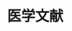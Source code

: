 ---
description: 最新的医学文章，猜想会对医生有用，希望他们技术更棒，我们绝不妒嫉。
layout: post
results:
- primaryGenreName: Medical
  version: '1.7'
  artworkUrl100: http://a395.phobos.apple.com/us/r30/Purple6/v4/b4/4d/6c/b44d6cea-19b0-2583-f257-d73047b8fb4b/mzl.cfsjghpc.png
  trackViewUrl: https://itunes.apple.com/cn/app/yi-xue-wen-xian/id728309114?mt=8&uo=4
  artworkUrl60: http://a402.phobos.apple.com/us/r30/Purple6/v4/f7/91/6a/f7916a7c-4d27-56a0-bbfc-b767901727cd/AppIcon57x57.png
  userRatingCountForCurrentVersion: 6
  sellerName: Chenhui Liu
  supportedDevices:
  - iPadWifi
  - iPadMini4G
  - iPad3G
  - iPodTouchourthGen
  - iPadFourthGen
  - iPhone-3GS
  - iPadMini
  - iPad23G
  - iPadThirdGen
  - iPhone5
  - iPhone5c
  - iPhone4S
  - iPodTouchFifthGen
  - iPadThirdGen4G
  - iPhone5s
  - iPadFourthGen4G
  - iPad2Wifi
  - iPodTouchThirdGen
  - iPhone4
  genres:
  - 医疗
  - 健康健美
  trackName: 医学文献
  description: "杏树林医学文献—手机里的医学杂志，为您提供最专业的文献阅读服务，荟萃了近70个专科, 全球最顶尖的500多本医学杂志。杏树林每日更新前沿的中英双语文献，为您个性化推荐专科相关的文献、期刊和专题，让您高效掌握学术脉搏。\n医学文献的主要功能：\n-
    精选：每日更新影响最大，医学研究前沿文献\n- 期刊：浏览、免费订阅喜爱的期刊\n- 文献集：轻松跟踪自己专科的最新专题进展\n- 专科：与自己专科有关的文章\n-
    关注：自己设定关键词,追踪相关文献\n目前杏树林旗下的主要产品有“病历夹”、“医口袋”以及“医学文献”等。苹果iOS版均已上线，“病历夹”还有电脑端网站版哦！
    \n\n杏树林官网：www.xingshulin.com \n新浪微博：@杏树林官方微博 \n微信公众帐号：杏树林(xingshulin2012)
    \n客服邮箱:support@xingshulin.com"
  price: 0
  trackId: 728309114
  releaseDate: '2013-11-04T09:50:11Z'
  screenshotUrls:
  - http://a3.mzstatic.com/us/r30/Purple/v4/89/27/3b/89273b64-deef-8645-e2c0-e02c7b5666a5/screen1136x1136.jpeg
  - http://a5.mzstatic.com/us/r30/Purple/v4/c7/14/f2/c714f250-8fa3-a85f-51cd-969d0f91b9b2/screen1136x1136.jpeg
  - http://a3.mzstatic.com/us/r30/Purple/v4/68/0e/96/680e961f-a623-c024-8b66-5c7c86229fb0/screen1136x1136.jpeg
  - http://a2.mzstatic.com/us/r30/Purple4/v4/77/84/e1/7784e1f4-b9b2-c34b-0fd6-a686b4e4228a/screen1136x1136.jpeg
  - http://a4.mzstatic.com/us/r30/Purple/v4/9c/32/54/9c3254d7-e660-8ca3-6c01-b17ca4a1cf73/screen1136x1136.jpeg
  artistViewUrl: https://itunes.apple.com/cn/artist/chenhui-liu/id728309117?uo=4
  primaryGenreId: 6020
  userRatingCount: 10
  averageUserRatingForCurrentVersion: 4
  kind: software
  fileSizeBytes: '8244157'
  bundleId: com.xingshulin.IOSLiterature
  releaseNotes: '1.全新的界面设计，让使用体验变得更好；

    2.新增期刊，已有多达500种期刊，均可免费订阅；

    3.Bug修复和性能优化，使用更流畅！'
  trackContentRating: 4+
  artistName: Chenhui Liu
  trackCensoredName: 医学文献
  isGameCenterEnabled: false
  contentAdvisoryRating: 4+
  languageCodesISO2A:
  - EN
  - ZH
  averageUserRating: 4.5
  features: &a []
  wrapperType: software
  artworkUrl512: http://a395.phobos.apple.com/us/r30/Purple6/v4/b4/4d/6c/b44d6cea-19b0-2583-f257-d73047b8fb4b/mzl.cfsjghpc.png
  formattedPrice: 免费
  artistId: 728309117
  genreIds:
  - '6020'
  - '6013'
  currency: CNY
  ipadScreenshotUrls: *a
category: 医疗
tags: tag1
resultCount: 1
title: 医学文献

---